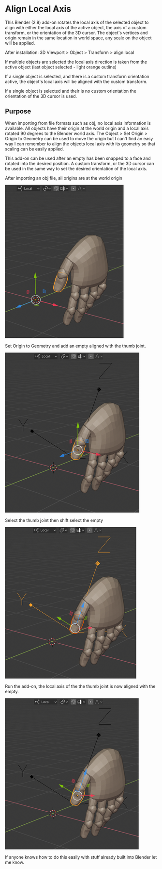 # Align Local Axis


This Blender (2.8) add-on rotates the local axis of the selected object to align with either the local axis of the active object, the axis of a custom transform, or the orientation of the 3D cursor. The object's vertices and origin remain in the same location in world space, any scale on the object will be applied.

After installation: 3D Viewport > Object > Transform > align local

If multiple objects are selected the local axis direction is taken from the active object (last object selected - light orange outline)

If a single object is selected, and there is a custom transform orientation active, the object's local axis will be aligned with the custom transform.

If a single object is selected and their is no custom orientation the orientation of the 3D cursor is used.

## Purpose

When importing from file formats such as obj, no local axis information is available. All objects have their origin at the world origin and a local axis rotated 90 degrees to the Blender world axis. The Object > Set Origin > Origin to Geometry can be used to move the origin but I can't find an easy way I can remember to align the objects local axis with its geometry so that scaling can be easily applied.

This add-on can be used after an empty has been snapped to a face and rotated into the desired position.  A custom transform, or the 3D cursor can be used in the same way to set the desired orientation of the local axis.

After importing an obj file, all origins are at the world origin

![](assets/readme-dca32629.png)

Set Origin to Geometry and add an empty aligned with the thumb joint.

![](assets/readme-35b0d3a0.png)

Select the thumb joint then shift select the empty

![](assets/readme-11a5cec6.png)

Run the add-on, the local axis of the the thumb joint is now aligned with the empty.

![](assets/readme-90c221aa.png)

If anyone knows how to do this easily with stuff already built into Blender let me know.

